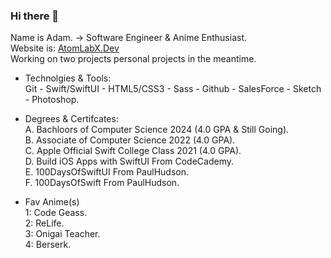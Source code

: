 ### Hi there 👋
Name is Adam. -> Software Engineer & Anime Enthusiast.<br>
Website is: <a href="https://atomlabx.github.io">AtomLabX.Dev</a><br>
Working on two projects personal projects in the meantime.

- Technolgies & Tools:<br>
Git - Swift/SwiftUI - HTML5/CSS3 - Sass - Github - SalesForce - Sketch - Photoshop.

- Degrees & Certifcates:<br>
A. Bachloors of Computer Science 2024 (4.0 GPA & Still Going).<br>
B. Associate of Computer Science 2022 (4.0 GPA).<br>
C. Apple Official Swift College Class 2021 (4.0 GPA).<br>
D. Build iOS Apps with SwiftUI From CodeCademy.<br>
E. 100DaysOfSwiftUI From PaulHudson.<br>
F. 100DaysOfSwift From PaulHudson.<br>

* Fav Anime(s)<br>
1: Code Geass.<br> 
2: ReLife.<br>
3: Onigai Teacher.<br>
4: Berserk.<br>

